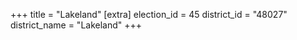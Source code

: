 +++
title = "Lakeland"
[extra]
election_id = 45
district_id = "48027"
district_name = "Lakeland"
+++
